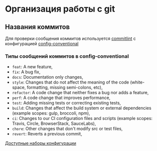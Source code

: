 # Организация работы с git

## Названия коммитов

Для проверки сообщения коммитов используется [commitlint](https://github.com/conventional-changelog/commitlint) с
конфигурацией [config-conventional](https://github.com/conventional-changelog/commitlint/tree/master/@commitlint/config-conventional#type-enum)

### Типы сообщений коммитов в config-conventional

- `feat`: A new feature,
- `fix`: A bug fix,
- `docs`: Documentation only changes,
- `style`: Changes that do not affect the meaning of the code (white-space, formatting, missing semi-colons, etc),
- `refactor`: A code change that neither fixes a bug nor adds a feature,
- `perf`: A code change that improves performance,
- `test`: Adding missing tests or correcting existing tests,
- `build`: Changes that affect the build system or external dependencies (example scopes: gulp, broccoli, npm),
- `ci`: Changes to our CI configuration files and scripts (example scopes: Travis, Circle, BrowserStack, SauceLabs),
- `chore`: Other changes that don't modify src or test files,
- `revert`: Reverts a previous commit,

[Доступные наборы конфигурации](https://github.com/conventional-changelog/commitlint#shared-configuration)
